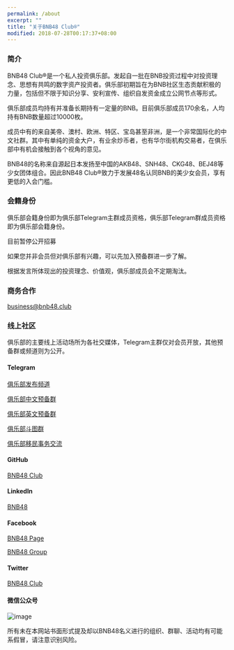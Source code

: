 ```yaml
---
permalink: /about
excerpt: ""
title: "关于BNB48 Club®"
modified: 2018-07-28T00:17:37+08:00
---
```

### 简介
BNB48 Club®是一个私人投资俱乐部。发起自一批在BNB投资过程中对投资理念、思想有共鸣的数字资产投资者。俱乐部初期旨在为BNB社区生态贡献积极的力量，包括但不限于知识分享、安利宣传、组织自发资金成立公网节点等形式。

俱乐部成员均持有并准备长期持有一定量的BNB。目前俱乐部成员170余名，人均持有BNB数量超过10000枚。

成员中有的来自美帝、澳村、欧洲、特区、宝岛甚至非洲，是一个非常国际化的中文社群。其中有单纯的资金大户，有业余炒币者，也有华尔街机构交易者，在俱乐部中有机会接触到各个视角的意见。

BNB48的名称来自源起日本发扬至中国的AKB48、SNH48、CKG48、BEJ48等少女团体组合。因此BNB48 Club®致力于发展48名认同BNB的美少女会员，享有更低的入会门槛。
### 会籍身份
俱乐部会籍身份即为俱乐部Telegram主群成员资格，俱乐部Telegram群成员资格即为俱乐部会籍身份。

目前暂停公开招募

如果您并非会员但对俱乐部有兴趣，可以先加入预备群进一步了解。

根据发言所体现出的投资理念、价值观，俱乐部成员会不定期淘汰。

### 商务合作
business@bnb48.club

### 线上社区

俱乐部的主要线上活动场所为各社交媒体，Telegram主群仅对会员开放，其他预备群或频道则为公开。

#### Telegram
[俱乐部发布频道](https://t.me/bnb48club_publish)

[俱乐部中文预备群](https://t.me/bnb48club_cn)

[俱乐部英文预备群](https://t.me/bnb48club_en)

[俱乐部斗图群](https://t.me/bnb48club_sticker)

[俱乐部移民事务交流](https://t.me/bnb48club_emigrate)

#### GitHub

[BNB48 Club](https://github.com/BNB48Club)

#### LinkedIn

[BNB48](https://www.linkedin.com/company/bnb48)

#### Facebook

[BNB48 Page](https://www.facebook.com/bnb48/)

[BNB48 Group](https://www.facebook.com/groups/280025322599842/)

#### Twitter

[BNB48 Club](https://www.twitter.com/bnb48club/)

#### 微信公众号 
![image](http://bnb48.club/assets/qrcode_for_bnb48_mp.jpg)

所有未在本网站书面形式提及却以BNB48名义进行的组织、群聊、活动均有可能系假冒，请注意识别风险。


<!--
![image](http://bnb48.club/assets/qrcode_for_bgqkl.jpg)
### 微博
[![SirIanM](https://tvax3.sinaimg.cn/crop.0.0.512.512.180/005zmCdEly8fs2jfggtpbj30e80e8t95.jpg "SirIanM")](https://weibo.com/bnb48sirian)
[![星空皓月名](https://tvax4.sinaimg.cn/crop.0.0.996.996.180/9f0adb99ly8foydvzqpe1j20ro0ro75n.jpg "星空皓月名")](https://weibo.com/272110082)
[![BNB48-Gui](https://tvax1.sinaimg.cn/crop.0.0.627.627.180/61800868ly8fsc2l3ymcyj20hs0hswfg.jpg "BNB48-Gui")](https://weibo.com/1635780712)
[![风清投资](https://tvax4.sinaimg.cn/crop.0.0.580.580.180/a5d784e5ly8fsgmkxngkwj20g40pxq47.jpg "风清投资")](https://weibo.com/2782364901)
[![朱尐莫](https://tvax3.sinaimg.cn/crop.0.126.636.636.180/3ddeeae9ly8fjfhb6u1g0j20hs0vmgpe.jpg "朱尐莫")](https://weibo.com/331000566)
[![BNB48Club-大帅](https://tva1.sinaimg.cn/crop.0.0.640.640.180/af2026b9jw8ew96r1gwqlj20hs0ht74x.jpg "BNB48Club-大帅")](https://weibo.com/2938119865)
-->


